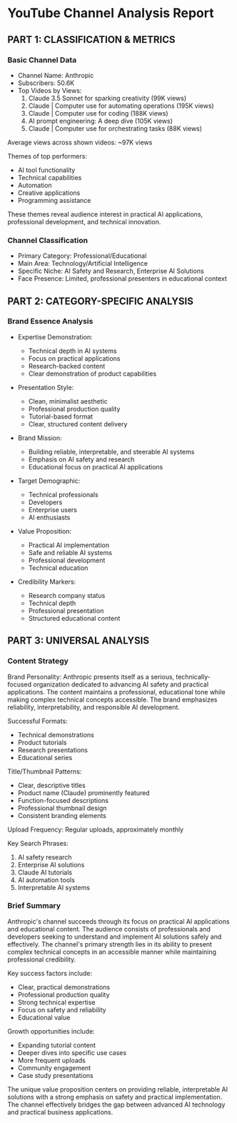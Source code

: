# YouTube Channel Analysis Report

## PART 1: CLASSIFICATION & METRICS

### Basic Channel Data
- Channel Name: Anthropic
- Subscribers: 50.6K
- Top Videos by Views:
  1. Claude 3.5 Sonnet for sparking creativity (99K views)
  2. Claude | Computer use for automating operations (195K views)
  3. Claude | Computer use for coding (188K views)
  4. AI prompt engineering: A deep dive (105K views)
  5. Claude | Computer use for orchestrating tasks (88K views)

Average views across shown videos: ~97K views

Themes of top performers:
- AI tool functionality
- Technical capabilities
- Automation
- Creative applications
- Programming assistance

These themes reveal audience interest in practical AI applications, professional development, and technical innovation.

### Channel Classification
- Primary Category: Professional/Educational
- Main Area: Technology/Artificial Intelligence
- Specific Niche: AI Safety and Research, Enterprise AI Solutions
- Face Presence: Limited, professional presenters in educational context

## PART 2: CATEGORY-SPECIFIC ANALYSIS

### Brand Essence Analysis
- Expertise Demonstration:
  * Technical depth in AI systems
  * Focus on practical applications
  * Research-backed content
  * Clear demonstration of product capabilities

- Presentation Style:
  * Clean, minimalist aesthetic
  * Professional production quality
  * Tutorial-based format
  * Clear, structured content delivery

- Brand Mission:
  * Building reliable, interpretable, and steerable AI systems
  * Emphasis on AI safety and research
  * Educational focus on practical AI applications

- Target Demographic:
  * Technical professionals
  * Developers
  * Enterprise users
  * AI enthusiasts

- Value Proposition:
  * Practical AI implementation
  * Safe and reliable AI systems
  * Professional development
  * Technical education

- Credibility Markers:
  * Research company status
  * Technical depth
  * Professional presentation
  * Structured educational content

## PART 3: UNIVERSAL ANALYSIS

### Content Strategy
Brand Personality:
Anthropic presents itself as a serious, technically-focused organization dedicated to advancing AI safety and practical applications. The content maintains a professional, educational tone while making complex technical concepts accessible. The brand emphasizes reliability, interpretability, and responsible AI development.

Successful Formats:
- Technical demonstrations
- Product tutorials
- Research presentations
- Educational series

Title/Thumbnail Patterns:
- Clear, descriptive titles
- Product name (Claude) prominently featured
- Function-focused descriptions
- Professional thumbnail design
- Consistent branding elements

Upload Frequency: Regular uploads, approximately monthly

Key Search Phrases:
1. AI safety research
2. Enterprise AI solutions
3. Claude AI tutorials
4. AI automation tools
5. Interpretable AI systems

### Brief Summary
Anthropic's channel succeeds through its focus on practical AI applications and educational content. The audience consists of professionals and developers seeking to understand and implement AI solutions safely and effectively. The channel's primary strength lies in its ability to present complex technical concepts in an accessible manner while maintaining professional credibility.

Key success factors include:
- Clear, practical demonstrations
- Professional production quality
- Strong technical expertise
- Focus on safety and reliability
- Educational value

Growth opportunities include:
- Expanding tutorial content
- Deeper dives into specific use cases
- More frequent uploads
- Community engagement
- Case study presentations

The unique value proposition centers on providing reliable, interpretable AI solutions with a strong emphasis on safety and practical implementation. The channel effectively bridges the gap between advanced AI technology and practical business applications.